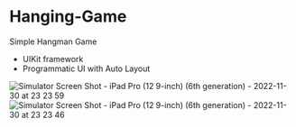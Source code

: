 # Hanging-Game

Simple Hangman Game 
* UIKit framework
* Programmatic UI with Auto Layout

![Simulator Screen Shot - iPad Pro (12 9-inch) (6th generation) - 2022-11-30 at 23 23 59](https://user-images.githubusercontent.com/106224814/204991311-0c26f696-deca-4ed8-a426-8fcc8d9bbf44.png)
![Simulator Screen Shot - iPad Pro (12 9-inch) (6th generation) - 2022-11-30 at 23 23 46](https://user-images.githubusercontent.com/106224814/204991324-6bd75285-0668-4843-b980-5cc3fd95f43d.png)
